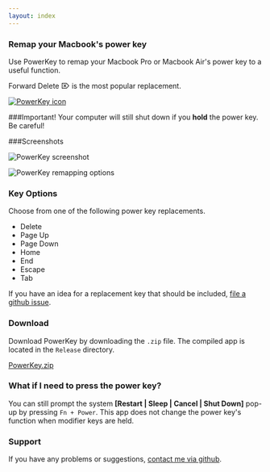 ```yaml
---
layout: index
---
```


### Remap your Macbook's power key
Use PowerKey to remap your Macbook Pro or Macbook Air's power key to a useful function.

Forward Delete ⌦ is the  most popular  replacement.

[![PowerKey icon](http://i.imgur.com/WWwq0C2.png "PowerKey icon")](https://github.com/pkamb/PowerKey/zipball/master)


###Important!
Your computer will still shut down if you **hold** the power key. Be careful!

###Screenshots

![PowerKey screenshot](http://i.imgur.com/6Z2CMat.png "PowerKey screenshot")

![PowerKey remapping options](http://i.imgur.com/NzmRKN3.png "PowerKey remapping options")

### Key Options
Choose from one of the following power key replacements.

 - Delete
 - Page Up
 - Page Down
 - Home
 - End
 - Escape
 - Tab

If you have an idea for a replacement key that should be included, [file a github issue](https://github.com/pkamb/PowerKey/issues).

### Download
Download PowerKey by downloading the `.zip` file. The compiled app is located in the `Release` directory.

[PowerKey.zip](https://github.com/pkamb/PowerKey/zipball/master)

### What if I need to press the power key?
You can still prompt the system **[Restart | Sleep | Cancel | Shut Down]** pop-up by pressing `Fn + Power`. This app does not change the power key's function when modifier keys are held.

### Support
If you have any problems or suggestions, [contact me via github](https://github.com/pkamb/PowerKey/issues).
